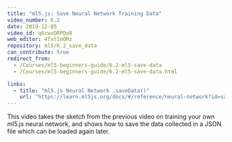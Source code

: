 ```yaml
---
title: "ml5.js: Save Neural Network Training Data"
video_number: 6.2
date: 2019-12-05
video_id: q6cwxORPDo8
web_editor: 4fxtImOMz
repository: ml5/6.2_save_data
can_contribute: true
redirect_from:
  - /Courses/ml5-beginners-guide/6.2-ml5-save-data
  - /Courses/ml5-beginners-guide/6.2-ml5-save-data.html

links:
  - title: "ml5.js Neural Network .saveData()"
    url: "https://learn.ml5js.org/docs/#/reference/neural-network?id=savedata"
---
```

This video takes the sketch from the previous video on training your own ml5.js neural network, and shows how to save the data collected in a JSON file which can be loaded again later. 